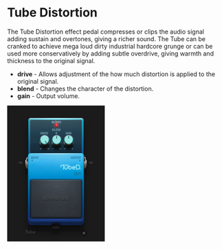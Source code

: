 # Tube Distortion

The Tube Distortion effect pedal compresses or clips the audio signal
adding sustain and overtones, giving a richer sound. The Tube can be
cranked to achieve mega loud dirty industrial hardcore grunge or can be
used more conservatively by adding subtle overdrive, giving warmth and
thickness to the original signal.

  - **drive** - Allows adjustment of the how much distortion is applied
    to the original signal.
  - **blend** - Changes the character of the distortion.
  - **gain** - Output volume.

![/images/tube.png](/images/tube.png
"/images/tube.png")
